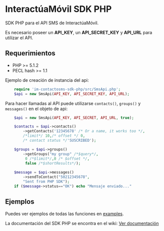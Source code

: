 # InteractúaMóvil SDK PHP

SDK PHP para el API SMS de InteractúaMóvil.

Es necesario poseer un **API_KEY**, un **API_SECRET_KEY** y **API_URL**
para utilizar el API.

## Requerimientos
* PHP >= 5.1.2
* PECL hash >= 1.1

Ejemplo de creación de instancia del api:
    
```php
    require 'im-contactosms-sdk-php/src/SmsApi.php';
    $api = new SmsApi(API_KEY, API_SECRET_KEY, API_URL);
```

Para hacer llamadas al API puede utilizarse `contacts()`, `groups()` y `messages()`  en el objeto de api:

```php
    $api = new SmsApi(API_KEY, API_SECRET, API_URL, true); 

    $contacts = $api->contacts()
        ->getContacts('12345678' /* Or a name, it works too */,
        /*limit*/ 10,/* offset */ 0, 
        /* contact status */'SUSCRIBED');

    $groups = $api->groups()
        ->getGroups("my group" /*$query*/,
         0 /*$limit*/,0 /* $offset */,
         false /*$shortResults*/);
    
    $message = $api->messages()
        ->sendToContact("50212345678", 
        "Sent from PHP SDK");
    if ($message->status=="OK") echo "Mensaje enviado..."

```

Ejemplos
-------------

Puedes ver ejemplos de todas las funciones en [examples](https://github.com/interactuamovil/im-contactosms-sdk-php/tree/master/examples).

La documentación del SDK PHP se encontra en el wiki: [Ver documentación](https://github.com/interactuamovil/im-contactosms-sdk-php/wiki)